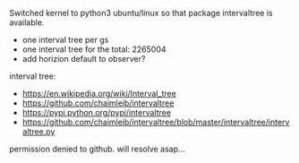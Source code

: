 Switched kernel to python3 ubuntu/linux so that package intervaltree is available.

- one interval tree per gs
- one interval tree for the total: 2265004
- add horizion default to observer?

interval tree: 
- https://en.wikipedia.org/wiki/Interval_tree
- https://github.com/chaimleib/intervaltree
- https://pypi.python.org/pypi/intervaltree
- https://github.com/chaimleib/intervaltree/blob/master/intervaltree/intervaltree.py

permission denied to github. will resolve asap...

